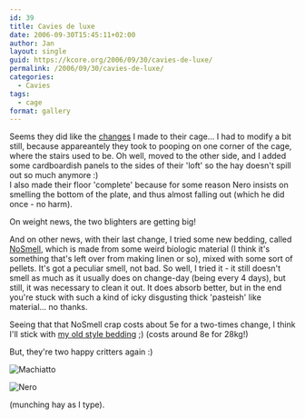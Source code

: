 ```yaml
---
id: 39
title: Cavies de luxe
date: 2006-09-30T15:45:11+02:00
author: Jan
layout: single
guid: https://kcore.org/2006/09/30/cavies-de-luxe/
permalink: /2006/09/30/cavies-de-luxe/
categories:
  - Cavies
tags:
  - cage
format: gallery
---
```

Seems they did like the [changes](/2006/09/16/the-cavy-cage/) I made to their cage... I had to modify a bit still, because appareantely they took to pooping on one corner of the cage, where the stairs used to be. Oh well, moved to the other side, and I added some cardboardish panels to the sides of their 'loft' so the hay doesn't spill out so much anymore :)  
I also made their floor 'complete' because for some reason Nero insists on smelling the bottom of the plate, and thus almost falling out (which he did once - no harm).

On weight news, the two blighters are getting big!

And on other news, with their last change, I tried some new bedding, called [NoSmell](http://sadevil.org/piwigo/picture.php/IMG_2569/category/73-our_little_critters), which is made from some weird biologic material (I think it's something that's left over from making linen or so), mixed with some sort of pellets. It's got a peculiar smell, not bad. So well, I tried it - it still doesn't smell as much as it usually does on change-day (being every 4 days), but still, it was necessary to clean it out. It does absorb better, but in the end you're stuck with such a kind of icky disgusting thick 'pasteish' like material... no thanks.

Seeing that that NoSmell crap costs about 5e for a two-times change, I think I'll stick with [my old style bedding](http://sadevil.org/piwigo/picture.php/IMG_2570/category/73-our_little_critters) ;) (costs around 8e for 28kg!)

But, they're two happy critters again :)

![Machiatto][macchiatto]

![Nero][nero]

(munching hay as I type).

[nero]: /assets/images/2006/09/IMG_2575-sm.jpg "Nero"
[macchiatto]: /assets/images/2006/09/IMG_2573-sm.jpg "Macchiatto"